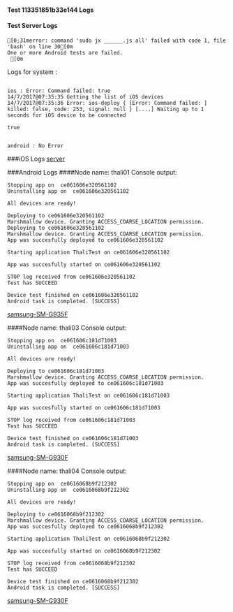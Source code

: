#### Test 113351851b33e144 Logs

#### Test Server Logs
```
[0;31merror: command 'sudo jx ______.js all' failed with code 1, file 'bash' on line 30[0m
One or more Android tests are failed.
 [0m

```


Logs for system : 
```

ios : Error: Command failed: true
14/7/2017@07:35:35 Getting the list of iOS devices 
14/7/2017@07:35:36 Error: ios-deploy { [Error: Command failed: ] killed: false, code: 253, signal: null } [....] Waiting up to 1 seconds for iOS device to be connected
  
true


android : No Error
```
###iOS Logs
[server](https://github.com/ThaliTester/TestResults/blob/113351851b33e144_CI_sanity_check_jareksl/iOS_server.md)




###Android Logs
####Node name: thali01
Console output:
```
Stopping app on  ce061606e320561102
Uninstalling app on  ce061606e320561102

All devices are ready!

Deploying to ce061606e320561102
Marshmallow device. Granting ACCESS_COARSE_LOCATION permission.
Deploying to ce061606e320561102
Marshmallow device. Granting ACCESS_COARSE_LOCATION permission.
App was succesfully deployed to ce061606e320561102

Starting application ThaliTest on ce061606e320561102

App was succesfully started on ce061606e320561102

STOP log received from ce061606e320561102
Test has SUCCEED

Device test finished on ce061606e320561102 
Android task is completed. [SUCCESS]
```
[samsung-SM-G935F](https://github.com/ThaliTester/TestResults/blob/113351851b33e144_CI_sanity_check_jareksl/thali01_samsung-SM-G935F.md)

####Node name: thali03
Console output:
```
Stopping app on  ce061606c181d71003
Uninstalling app on  ce061606c181d71003

All devices are ready!

Deploying to ce061606c181d71003
Marshmallow device. Granting ACCESS_COARSE_LOCATION permission.
App was succesfully deployed to ce061606c181d71003

Starting application ThaliTest on ce061606c181d71003

App was succesfully started on ce061606c181d71003

STOP log received from ce061606c181d71003
Test has SUCCEED

Device test finished on ce061606c181d71003 
Android task is completed. [SUCCESS]
```
[samsung-SM-G930F](https://github.com/ThaliTester/TestResults/blob/113351851b33e144_CI_sanity_check_jareksl/thali03_samsung-SM-G930F.md)

####Node name: thali04
Console output:
```
Stopping app on  ce0616068b9f212302
Uninstalling app on  ce0616068b9f212302

All devices are ready!

Deploying to ce0616068b9f212302
Marshmallow device. Granting ACCESS_COARSE_LOCATION permission.
App was succesfully deployed to ce0616068b9f212302

Starting application ThaliTest on ce0616068b9f212302

App was succesfully started on ce0616068b9f212302

STOP log received from ce0616068b9f212302
Test has SUCCEED

Device test finished on ce0616068b9f212302 
Android task is completed. [SUCCESS]
```
[samsung-SM-G930F](https://github.com/ThaliTester/TestResults/blob/113351851b33e144_CI_sanity_check_jareksl/thali04_samsung-SM-G930F.md)


